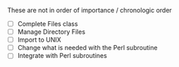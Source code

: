 These are not in order of importance / chronologic order

- [ ]  Complete Files class
- [ ]  Manage Directory Files
- [ ]  Import to UNIX
- [ ]  Change what is needed with the Perl subroutine
- [ ]  Integrate with Perl subroutines
